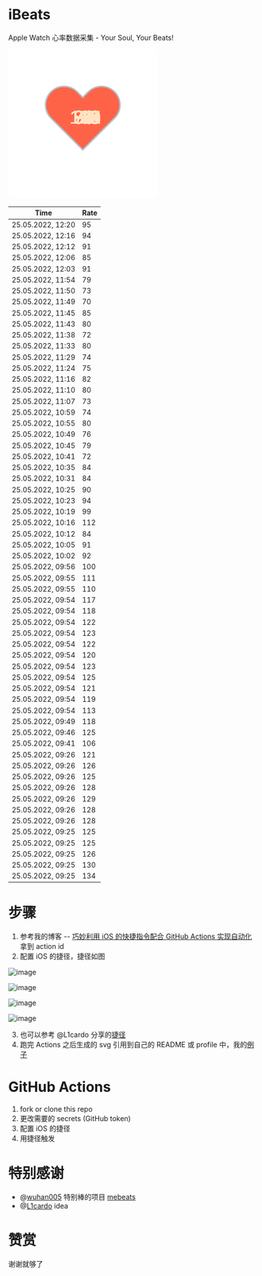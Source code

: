 # iBeats
Apple Watch 心率数据采集 - Your Soul, Your Beats!

![](./files/heart.svg)

<!--START_SECTION:my_heart_rate-->
| Time | Rate | 
 | ---- | ---- | 
| 25.05.2022, 12:20 | 95 |
| 25.05.2022, 12:16 | 94 |
| 25.05.2022, 12:12 | 91 |
| 25.05.2022, 12:06 | 85 |
| 25.05.2022, 12:03 | 91 |
| 25.05.2022, 11:54 | 79 |
| 25.05.2022, 11:50 | 73 |
| 25.05.2022, 11:49 | 70 |
| 25.05.2022, 11:45 | 85 |
| 25.05.2022, 11:43 | 80 |
| 25.05.2022, 11:38 | 72 |
| 25.05.2022, 11:33 | 80 |
| 25.05.2022, 11:29 | 74 |
| 25.05.2022, 11:24 | 75 |
| 25.05.2022, 11:16 | 82 |
| 25.05.2022, 11:10 | 80 |
| 25.05.2022, 11:07 | 73 |
| 25.05.2022, 10:59 | 74 |
| 25.05.2022, 10:55 | 80 |
| 25.05.2022, 10:49 | 76 |
| 25.05.2022, 10:45 | 79 |
| 25.05.2022, 10:41 | 72 |
| 25.05.2022, 10:35 | 84 |
| 25.05.2022, 10:31 | 84 |
| 25.05.2022, 10:25 | 90 |
| 25.05.2022, 10:23 | 94 |
| 25.05.2022, 10:19 | 99 |
| 25.05.2022, 10:16 | 112 |
| 25.05.2022, 10:12 | 84 |
| 25.05.2022, 10:05 | 91 |
| 25.05.2022, 10:02 | 92 |
| 25.05.2022, 09:56 | 100 |
| 25.05.2022, 09:55 | 111 |
| 25.05.2022, 09:55 | 110 |
| 25.05.2022, 09:54 | 117 |
| 25.05.2022, 09:54 | 118 |
| 25.05.2022, 09:54 | 122 |
| 25.05.2022, 09:54 | 123 |
| 25.05.2022, 09:54 | 122 |
| 25.05.2022, 09:54 | 120 |
| 25.05.2022, 09:54 | 123 |
| 25.05.2022, 09:54 | 125 |
| 25.05.2022, 09:54 | 121 |
| 25.05.2022, 09:54 | 119 |
| 25.05.2022, 09:54 | 113 |
| 25.05.2022, 09:49 | 118 |
| 25.05.2022, 09:46 | 125 |
| 25.05.2022, 09:41 | 106 |
| 25.05.2022, 09:26 | 121 |
| 25.05.2022, 09:26 | 126 |
| 25.05.2022, 09:26 | 125 |
| 25.05.2022, 09:26 | 128 |
| 25.05.2022, 09:26 | 129 |
| 25.05.2022, 09:26 | 128 |
| 25.05.2022, 09:26 | 128 |
| 25.05.2022, 09:25 | 125 |
| 25.05.2022, 09:25 | 125 |
| 25.05.2022, 09:25 | 126 |
| 25.05.2022, 09:25 | 130 |
| 25.05.2022, 09:25 | 134 |

<!--END_SECTION:my_heart_rate-->

# 步骤
1. 参考我的博客 -- [巧妙利用 iOS 的快捷指令配合 GitHub Actions 实现自动化](https://github.com/yihong0618/gitblog/issues/198) 拿到 action id
2. 配置 iOS 的捷径，捷径如图

![image](https://user-images.githubusercontent.com/15976103/122154218-0db0b480-ce97-11eb-93bb-5aec07c558dc.png)

![image](https://user-images.githubusercontent.com/15976103/122154236-186b4980-ce97-11eb-8e4b-70551a0391ae.png)

![image](https://user-images.githubusercontent.com/15976103/122154268-2d47dd00-ce97-11eb-902e-3acf292265a9.png)

![image](https://user-images.githubusercontent.com/15976103/122174055-fa144680-ceb4-11eb-9be2-3eb83cd516f7.png)

3. 也可以参考 @L1cardo 分享的[捷径](https://www.icloud.com/shortcuts/6ab6047b459c41ad822ad6b94b1c03d4)
4. 跑完 Actions 之后生成的 svg 引用到自己的 README 或 profile 中，我的[例子](https://github.com/yihong0618) 

# GitHub Actions

1. fork or clone this repo
2. 更改需要的 secrets (GitHub token)
3. 配置 iOS 的捷径
4. 用捷径触发

# 特别感谢
- @[wuhan005](https://github.com/wuhan005) 特别棒的项目 [mebeats](https://github.com/wuhan005/mebeats)
- @[L1cardo](https://github.com/L1cardo) idea

# 赞赏
谢谢就够了
